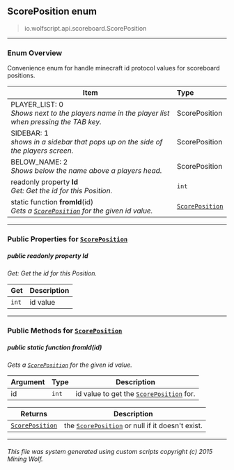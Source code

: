 ## ScorePosition __enum__

>io.wolfscript.api.scoreboard.ScorePosition

---

### Enum Overview

Convenience enum for handle minecraft id protocol values for scoreboard positions.

Item | Type   
--- | :--- 
PLAYER_LIST: 0<br> _Shows next to the players name in the player list when pressing the TAB key._ | ScorePosition
SIDEBAR: 1<br> _shows in a sidebar that pops up on the side of the players screen._ | ScorePosition
BELOW_NAME: 2<br> _Shows below the name above a players head._ | ScorePosition
 readonly property __Id__ <br> _Get: Get the id for this Position._ | `int`
static function __fromId__(id) <br> _Gets a [`ScorePosition`](ScorePosition.md) for the given id value._ | [`ScorePosition`](ScorePosition.md)



---


### Public Properties for [`ScorePosition`](ScorePosition.md)

##### <a id='id'></a>public  readonly property __Id__

_Get: Get the id for this Position._

Get | Description
--- | --- 
`int` | id value



---

### Public Methods for [`ScorePosition`](ScorePosition.md)

##### <a id='fromid'></a>public static function __fromId__(id)

_Gets a [`ScorePosition`](ScorePosition.md) for the given id value._

Argument | Type | Description  
--- | --- | --- 
id | `int` | id value to get the [`ScorePosition`](ScorePosition.md) for.

Returns | Description
--- | --- 
[`ScorePosition`](ScorePosition.md) | the [`ScorePosition`](ScorePosition.md) or null if it doesn't exist.


---


###### This file was system generated using custom scripts copyright (c) 2015 Mining Wolf.
	

